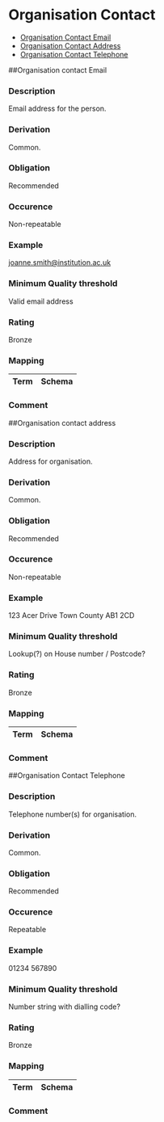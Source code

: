 
# Organisation Contact

* [Organisation Contact Email](#organisation-contact-email)
* [Organisation Contact Address](#organisation-contact-address)
* [Organisation Contact Telephone](#organisation-contact-telephone)

##Organisation contact Email

### Description
Email address for the person.
### Derivation
Common.
### Obligation	
Recommended
### Occurence
Non-repeatable
### Example	
joanne.smith@institution.ac.uk
### Minimum Quality threshold	
Valid email address
### Rating
Bronze
### Mapping
Term | Schema
-------------|--------------
### Comment

##Organisation contact address
### Description
Address for organisation.
### Derivation
Common.
### Obligation	
Recommended
### Occurence	
Non-repeatable
### Example
123 Acer Drive
Town
County
AB1 2CD
### Minimum Quality threshold	
Lookup(?) on House number / Postcode?
### Rating
Bronze
### Mapping
Term | Schema
-------------|--------------
### Comment

##Organisation Contact Telephone
### Description
Telephone number(s) for organisation. 
### Derivation
Common.
### Obligation
Recommended
### Occurence	
Repeatable
### Example	
01234 567890
### Minimum Quality threshold
Number string with dialling code?
### Rating
Bronze
### Mapping
Term | Schema
-------------|--------------
### Comment
